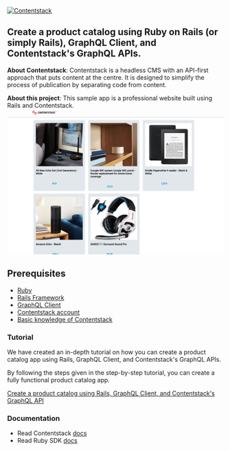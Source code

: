 [![Contentstack](https://www.contentstack.com/docs/static/images/contentstack.png)](https://www.contentstack.com/)

## Create a product catalog using Ruby on Rails (or simply Rails), GraphQL Client, and Contentstack's GraphQL APIs.

**About Contentstack**: Contentstack is a headless CMS with an API-first approach that puts content at the centre. It is designed to simplify the process of publication by separating code from content.

**About this project**: This sample app is a professional website built using Rails and Contentstack.
![Homepage Screenshot](./app/assets/images/product_list.png?raw=true "Homepage screenshot")

## Prerequisites

-   [Ruby](https://www.ruby-lang.org/en/documentation/installation/)
-   [Rails Framework](https://rubyonrails.org/)
-   [GraphQL Client](https://rubygems.org/gems/graphql-client)
-   [Contentstack account](https://www.app.contentstack.com/)
-   [Basic knowledge of Contentstack](https://www.contentstack.com/docs/)

### Tutorial
We have created an in-depth tutorial on how you can create a product catalog app using Rails, GraphQL Client, and Contentstack's GraphQL APIs.

By following the steps given in the step-by-step tutorial, you can create a fully functional product catalog app.


[Create a product catalog using Rails, GraphQL Client, and Contentstack's GraphQL API](https://www.contentstack.com/docs/developers/sample-apps/build-a-product-catalog-app-using-ruby-on-rails-graphql-client-and-contentstack-graphql-apis)

### Documentation
* Read Contentstack [docs](https://www.contentstack.com/docs/)
* Read Ruby SDK [docs](https://github.com/contentstack/contentstack-ruby)
